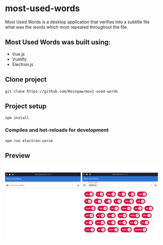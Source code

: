 # most-used-words
Most Used Words is a desktop application that verifies into a subtitle file what was the words which most repeated throughout the file.

## Most Used Words was built using:
- Vue.js
- Vuetify
- Electron.js

## Clone project
```
git clone https://github.com/Reingaw/most-used-words
```

## Project setup
```
npm install
```

### Compiles and hot-reloads for development
```
npm run electron:serve
```

## Preview
![Preview](./src/assets/preview.png)